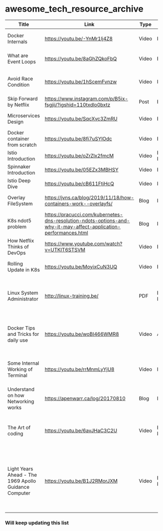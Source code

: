 # awesome_tech_resource_archive


Title | Link | Type | Level | Description | Tags 
| -----| -------- | ---- | -------- | ---- | ---
Docker Internals | https://youtu.be/-YnMr1lj4Z8 | Video | Intermediate | Great explanation of what actually a docker container is and how it is formed. | Containers, Docker
What are Event Loops | https://youtu.be/8aGhZQkoFbQ | Video | Beginner | Explained and live demonstration of how Event Loops works. | Frontend, JavaScript
Avoid Race Condition | https://youtu.be/1hScemFvnzw | Video | Intermediate | Amazing video to understand how `proc` works and how to read files in a program. | Linux
Skip Forward by Netflix | https://www.instagram.com/p/B5ix-fsgjii/?igshid=110txdlo0bxtz | Post | Begineer | A simple thought about skipping 10s of a video. | Design Pattern
Microservices Design | https://youtu.be/SqcXvc3ZmRU | Video | Begineer | One of the simplest explanation of what is microservices. | System Design
Docker container from scratch | https://youtu.be/8fi7uSYlOdc | Video | Beginner | Program your own Docker container and clear your doubts. | Containers, Linux, Go
Istio Introduction | https://youtu.be/oZrZlx2fmcM | Video | Beginner, Intermediate | Learn in detail how Istio works | Containers, Kubernetes
Spinnaker Introduction | https://youtu.be/05EZx3MBHSY | Video | Beginner | Know about capabilities of Spinnaker. | Container, Kubernetes
Istio Deep Dive | https://youtu.be/cB611FtjHcQ | Video | Intermediate | Learn in deep about working of Istio. | Containers, Kubernetes
Overlay FileSystem | https://jvns.ca/blog/2019/11/18/how-containers-work--overlayfs/ | Blog | Intermediate | Know how overlay filesystem works inside containers. | Containers, Docker, Linux
K8s ndot5 problem | https://pracucci.com/kubernetes-dns-resolution-ndots-options-and-why-it-may-affect-application-performances.html | Blog | Intermediate | Understand how FQDN is resolved in K8s and the issues faced. | Containers, Kubernetes
How Netflix Thinks of DevOps | https://www.youtube.com/watch?v=UTKIT6STSVM | Video | Beginner | Insights of Netflix infrastructure practices | Culture, DevOps
Rolling Update in K8s | https://youtu.be/MoyixCuN3UQ | Video | Beginner | Learn about rolling strategy in k8s with hands-on demo | Kubernetes
Linux System Administrator | http://linux-training.be/ | PDF | Beginner, Intermediate | This website has good pdfs especially Sys Admin, which covers almost everything you need to know about linux commands | Linux
Docker Tips and Tricks for daily use | https://youtu.be/woBI466WMR8 | Video | Advance | Shares some cool tricks and tips to get most out of Docker.Topics include disk usage, subnet collisions,networking,mage layers, etc. | Containers, Docker
Some Internal Working of Terminal | https://youtu.be/rrMnmLyYjU8 | Video | Intermediate | In this video he explains beautifully for linux terminal works and how he has added animations to his presentation using it. | Linux, Python
Understand on how Networking works | https://apenwarr.ca/log/20170810 | Blog | Intermediate | This is a beautiful blog explaining in a good depth how networking works. | Networking
The Art of coding | https://youtu.be/6avJHaC3C2U | Video | Beginner, Intermediate | This is an amazing session on what programming is with lot of different analogies and some interesting facts and demos. | General
Light Years Ahead - The 1969 Apollo Guidance Computer | https://youtu.be/B1J2RMorJXM | Video | Beginner, Intermediate | This video gives a dive into the works on AGC and how it was developed during the time with all the technical limitations during that time. Robert also talks about how AGC worked during the moon decent phase and explains more about the error code 1202. | General

### Will keep updating this list 
